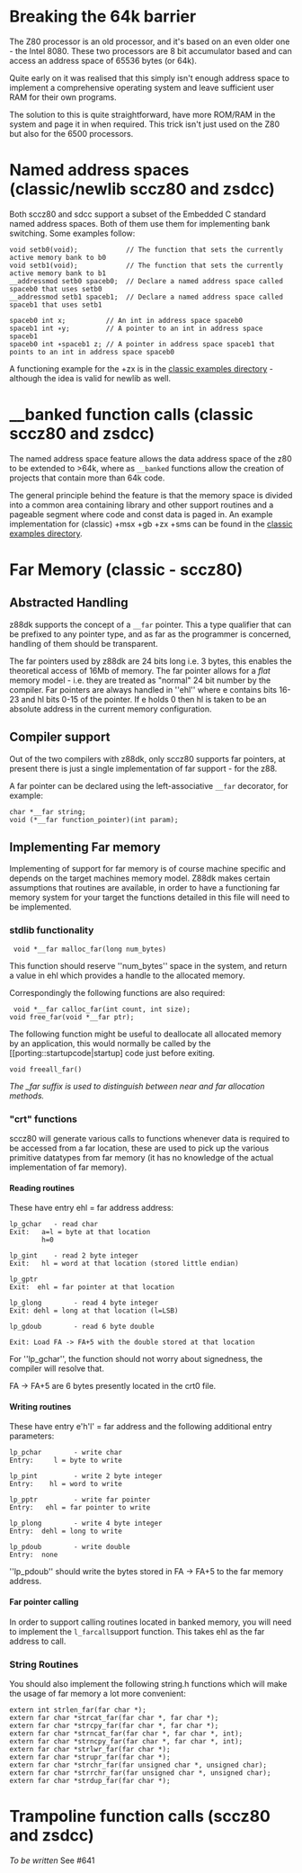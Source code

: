 # Breaking the 64k barrier

The Z80 processor is an old processor, and it's based on an even older one - the Intel 8080. These two processors are 8 bit accumulator based and can access an address space of 65536 bytes (or 64k).

Quite early on it was realised that this simply isn't enough address space to implement a comprehensive operating system and leave sufficient user RAM for their own programs.

The solution to this is quite straightforward, have more ROM/RAM in the system and page it in when required. This trick isn't just used on the Z80 but also for the 6500 processors.

# Named address spaces (classic/newlib sccz80 and zsdcc)

Both sccz80 and sdcc support a subset of the Embedded C standard named address spaces. Both of them use them for implementing bank switching. Some examples follow:

```
void setb0(void);            // The function that sets the currently active memory bank to b0
void setb1(void);            // The function that sets the currently active memory bank to b1
__addressmod setb0 spaceb0;  // Declare a named address space called spaceb0 that uses setb0
__addressmod setb1 spaceb1;  // Declare a named address space called spaceb1 that uses setb1

spaceb0 int x;          // An int in address space spaceb0
spaceb1 int ∗y;         // A pointer to an int in address space spaceb1
spaceb0 int ∗spaceb1 z; // A pointer in address space spaceb1 that points to an int in address space spaceb0
```

A functioning example for the +zx is in the [classic examples directory](https://github.com/z88dk/z88dk/tree/master/examples/named-address-spaces) - although the idea is valid for newlib as well.

# __banked function calls (classic sccz80 and zsdcc)

The named address space feature allows the data address space of the z80 to be extended to >64k, where as `__banked` functions allow the creation of projects that contain more than 64k code. 

The general principle behind the feature is that the memory space is divided into a common area containing library and other support routines and a pageable segment where code and const data is paged in. An example implementation for (classic) +msx +gb +zx +sms can be found in the [classic examples directory](https://github.com/z88dk/z88dk/tree/master/examples/banked).

# Far Memory (classic - sccz80)

## Abstracted Handling

z88dk supports the concept of a `__far` pointer. This a type qualifier that can be prefixed to any pointer type, and as far as the programmer is concerned, handling of them should be transparent.

The far pointers used by z88dk are 24 bits long i.e. 3 bytes, this enables the theoretical access of 16Mb of memory. The far pointer allows for a *flat* memory model - i.e. they are treated as "normal" 24 bit number by the compiler. Far pointers are always handled in ''ehl'' where e contains bits 16-23 and hl bits 0-15 of the pointer. If e holds 0 then hl is taken to be an absolute address in the current memory configuration.

## Compiler support

Out of the two compilers with z88dk, only sccz80 supports far pointers, at present there is just a single implementation of far support - for the z88.

A far pointer can be declared using the left-associative `__far` decorator, for example:

    char *__far string;
    void (*__far function_pointer)(int param);

## Implementing Far memory

Implementing of support for far memory is of course machine specific and depends on the target machines memory model. Z88dk makes certain assumptions that routines are available, in order to have a functioning far memory system for your target the functions detailed in this file will need to be implemented.

### stdlib functionality

	 void *__far malloc_far(long num_bytes)


This function should reserve ''num_bytes'' space in the system, and return a value in ehl which provides a handle to the allocated memory.

Correspondingly the following functions are also required:

	 void *__far calloc_far(int count, int size);
	void free_far(void *__far ptr);

The following function might be useful to deallocate all allocated memory by an application, this would normally be called by the [[porting::startupcode|startup] code just before exiting.

	void freeall_far()


*The _far suffix is used to distinguish between near and far allocation methods.*

### "crt" functions

sccz80 will generate various calls to functions whenever data is required to be accessed from a far location, these are used to pick up the various primitive datatypes from far memory (it has no knowledge of the actual implementation of far memory).

#### Reading routines

These have entry ehl = far address address:

	lp_gchar   - read char
	Exit:   a=l = byte at that location
	        h=0
	
	lp_gint    - read 2 byte integer
	Exit:   hl = word at that location (stored little endian)
	
	lp_gptr
	Exit:  ehl = far pointer at that location
	
	lp_glong        - read 4 byte integer
	Exit: dehl = long at that location (l=LSB)
	
	lp_gdoub        - read 6 byte double
	
	Exit: Load FA -> FA+5 with the double stored at that location


For ''lp_gchar'', the function should not worry about signedness, the compiler will resolve that.

FA -> FA+5 are 6 bytes presently located in the crt0 file.

#### Writing routines

These have entry e'h'l' = far address and the following additional entry parameters:

	lp_pchar        - write char
	Entry:     l = byte to write
	
	lp_pint         - write 2 byte integer
	Entry:    hl = word to write
	
	lp_pptr         - write far pointer
	Entry:   ehl = far pointer to write
	
	lp_plong        - write 4 byte integer
	Entry:  dehl = long to write
	
	lp_pdoub        - write double
	Entry:  none


''lp_pdoub'' should write the bytes stored in FA -> FA+5 to the far memory address.

#### Far pointer calling

In order to support calling routines located in banked memory, you will need to implement the `l_farcall`support function. This takes ehl as the far address to call. 

### String Routines

You should also implement the following string.h functions which will make the usage of far memory a lot more convenient:

	
	extern int strlen_far(far char *);
	extern far char *strcat_far(far char *, far char *);
	extern far char *strcpy_far(far char *, far char *);
	extern far char *strncat_far(far char *, far char *, int);
	extern far char *strncpy_far(far char *, far char *, int);
	extern far char *strlwr_far(far char *);
	extern far char *strupr_far(far char *);
	extern far char *strchr_far(far unsigned char *, unsigned char);
	extern far char *strrchr_far(far unsigned char *, unsigned char);
	extern far char *strdup_far(far char *);



# Trampoline function calls (sccz80 and zsdcc)

_To be written_ See #641


